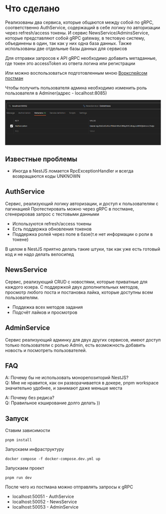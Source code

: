 # Что сделано

Реализованы два сервиса, которые общаются между собой по gRPC, соответственно AuthService, содержащий в себе логику по авторизации через refresh/access токены. И сервис NewsService/AdminsService, которые представляют собой gRPC gateway, в тестовую систему, объединены в один, так как у них одна база данных. Также использованы две отдельные базы данных для сервисов

Для отправки запросов к API gRPC необходимо добавить метаданные, где токен это accessToken из ответа логина или регистрации

Или можно воспользоваться подготовленным мною [Воркспейсом постман](https://www.postman.com/spacecraft-geoscientist-12695557/workspace/test-task)

Чтобы получить пользователя админа необходимо изменить роль пользователя в Adminer(адрес - localhost:8085)

![image](.github/assets/metadata.png)

## Известные проблемы

<ul>
  <li>Иногда в NestJS ломается RpcExceptionHandler и всегда возвращаются коды UNKNOWN</li>
</ul>

## AuthService

Сервис, реализующий логику авторизации, и доступ к пользователям с пагинацией
Протестировать можно через gRPC в постмане, сгенерировав запрос с тестовыми данными

<ul>
  <li>Используются refresh/access токены</li>
  <li>Есть поддержка обновления токенов</li>
  <li>Поддержка ролей через поле в базе(т.е нет информации о роли в токене)</li>
</ul>

В целом в NestJS приятно делать такие штуки, так как уже есть готовый код и не надо делать велосипед

## NewsService

Сервис, реализующий CRUD с новостями, которые приватные для каждого юзера. С поддержкой двух дополнительных методов, просмотр любого поста и постановка лайка, которые доступны всем пользователям.

<ul>
  <li>Поддежка всех методов задания</li>
  <li>Подсчёт лайков и просмотров</li>
</ul>

## AdminService

Сервис реализующий админку для двух других сервисов, имеют доступ только пользователи с ролью Admin, есть возможность добавить новость и посмотреть пользователей.

## FAQ

A: Почему бы не использовать монорепозиторий NestJS?
<br>
Q: Мне не нравится, как он разворачивается в докере, pnpm workspace значительно удобнее, и занимают даже меньше места

A: Почему без редиса?
<br>
Q: Правильное кэширование долго делать ))

## Запуск

Ставим зависимости

```
pnpm install
```

Запускаем инфраструктуру

```
docker compose -f docker-compose.dev.yml up
```

Запускаем проект

```
pnpm run dev
```

После чего из постмана можно отправлять запросы к gRPC

<ul>
  <li>localhost:50051 - AuthService</li>
  <li>localhost:50052 - NewsService</li>
  <li>localhost:50053 - AdminService</li>
</ul>
